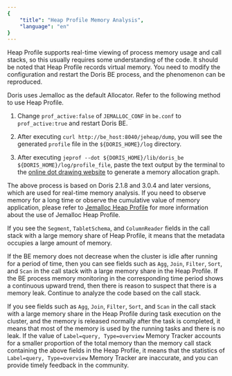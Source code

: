 ```yaml
---
{
    "title": "Heap Profile Memory Analysis",
    "language": "en"
}
---
```


<!--
Licensed to the Apache Software Foundation (ASF) under one
or more contributor license agreements.  See the NOTICE file
distributed with this work for additional information
regarding copyright ownership.  The ASF licenses this file
to you under the Apache License, Version 2.0 (the
"License"); you may not use this file except in compliance
with the License.  You may obtain a copy of the License at

  http://www.apache.org/licenses/LICENSE-2.0

Unless required by applicable law or agreed to in writing,
software distributed under the License is distributed on an
"AS IS" BASIS, WITHOUT WARRANTIES OR CONDITIONS OF ANY
KIND, either express or implied.  See the License for the
specific language governing permissions and limitations
under the License.
-->

Heap Profile supports real-time viewing of process memory usage and call stacks, so this usually requires some understanding of the code. It should be noted that Heap Profile records virtual memory. You need to modify the configuration and restart the Doris BE process, and the phenomenon can be reproduced.

Doris uses Jemalloc as the default Allocator. Refer to the following method to use Heap Profile.

1. Change `prof_active:false` of `JEMALLOC_CONF` in `be.conf` to `prof_active:true` and restart Doris BE.

2. After executing `curl http://be_host:8040/jeheap/dump`, you will see the generated `profile` file in the `${DORIS_HOME}/log` directory.

3. After executing `jeprof --dot ${DORIS_HOME}/lib/doris_be ${DORIS_HOME}/log/profile_file`, paste the text output by the terminal to the [online dot drawing website](http://www.webgraphviz.com/) to generate a memory allocation graph.

The above process is based on Doris 2.1.8 and 3.0.4 and later versions, which are used for real-time memory analysis. If you need to observe memory for a long time or observe the cumulative value of memory application, please refer to [Jemalloc Heap Profile](https://doris.apache.org/community/developer-guide/debug-tool/?_highlight=debug#jemalloc-1) for more information about the use of Jemalloc Heap Profile.

If you see the `Segment`, `TabletSchema`, and `ColumnReader` fields in the call stack with a large memory share of Heap Profile, it means that the metadata occupies a large amount of memory.

If the BE memory does not decrease when the cluster is idle after running for a period of time, then you can see fields such as `Agg`, `Join`, `Filter`, `Sort`, and `Scan` in the call stack with a large memory share in the Heap Profile. If the BE process memory monitoring in the corresponding time period shows a continuous upward trend, then there is reason to suspect that there is a memory leak. Continue to analyze the code based on the call stack.

If you see fields such as `Agg`, `Join`, `Filter`, `Sort`, and `Scan` in the call stack with a large memory share in the Heap Profile during task execution on the cluster, and the memory is released normally after the task is completed, it means that most of the memory is used by the running tasks and there is no leak. If the value of `Label=query, Type=overview` Memory Tracker accounts for a smaller proportion of the total memory than the memory call stack containing the above fields in the Heap Profile, it means that the statistics of `Label=query, Type=overview` Memory Tracker are inaccurate, and you can provide timely feedback in the community.
